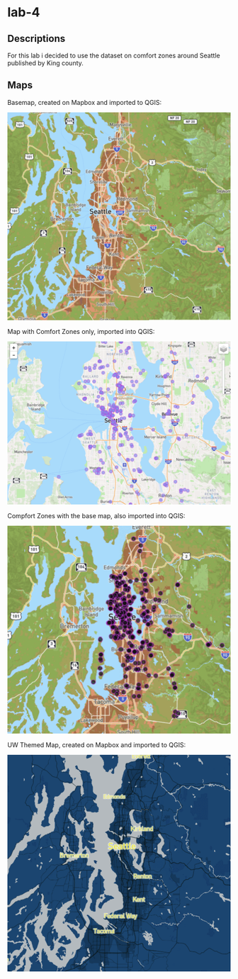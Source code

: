 # lab-4

## Descriptions
For this lab i decided to use the dataset on comfort zones around Seattle published by King county.

## Maps
Basemap, created on Mapbox and imported to QGIS:

![Base Map](imgs/basemap.png)

Map with Comfort Zones only, imported into QGIS:

![Bikes only with OpenStreetMap](imgs/Comfort.png)

Compfort Zones with the base map, also imported into QGIS:

![Bikes with Base Map](imgs/base_comfort.png)

UW Themed Map, created on Mapbox and imported to QGIS:

![UW Theme Map](imgs/uwtheme.png)
